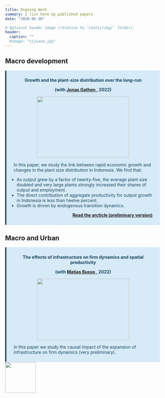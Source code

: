 ```yaml
---
title: Ongoing Work
summary: I list here my published papers
date: "2020-05-30"

# Optional header image (relative to `static/img/` folder).
header:
  caption: ""
  #image: "tijuana.jpg"
---
```


## Macro development

<div class="warning" style='background-color:#D6EAF8; color: #154360; border-left: solid #154360 4px; border-radius: 4px; padding:0.7em;'>
<span>
<p style='margin-top:1em; text-align:center'>
<b>Growth and the plant-size distribution over the long-run</b></p>
<p style="text-align:center;">
<b>(with <a href="https://www.jonasgathen.com"><b> Jonas Gathen </b></a>, 2022)</b></p>
<p style="text-align:center;">
<img src='https://upload.wikimedia.org/wikipedia/commons/d/d3/Bird_Eye_View_Jababeka_Industrial_Estate.jpg' width="300" height="200"/>
</p>
<p style='margin-left:1em;'>
In this paper, we study the link between rapid economic growth and changes in the plant size distribution in Indonesia. We find that:
<ul>
<li> As output grew by a factor of twenty-five, the average plant size doubled and very large plants strongly increased their shares of output and employment.</li>
<li> The direct contribution of aggregate productivity for output growth in Indonesia is less than twelve percent.</li>
<li> Growth is driven by endogenous transition dynamics.</li>
</ul>
</p>
<p style='margin-bottom:1em; margin-right:1em; text-align:right;'>  <a href="https://steg.cepr.org/sites/default/files/2022-01/Speed%208C%20Paper%20Gathen.pdf"><b> Read the arcticle (preliminary version) </b></a>
</p></span>
</div>

## Macro and Urban

<div class="warning" style='background-color:#D6EAF8; color: #154360; border-left: solid #154360 4px; border-radius: 4px; padding:0.7em;'>
<span>
<p style='margin-top:1em; text-align:center'>
<b>The effects of infrastructure on firm dynamics and spatial productivity</b></p>
<p style="text-align:center;">
<b>(with <a href="https://www.matiasbusso.org"><b> Matias Busso </b></a>, 2022)</b></p>
<p style="text-align:center;">
<img src='https://upload.wikimedia.org/wikipedia/commons/thumb/e/e0/Mexico%2C_carretera.jpg/640px-Mexico%2C_carretera.jpg' width="300" height="200"/>
</p>
<p style='margin-left:1em;'>
In this paper we study the causal impact of the expansion of infrastructure on firm dynamics (very preliminary).
</p>
</span>
</div>


<img src="https://i.imgur.com/1SGYcMM.gif" width="100" height="100" />

